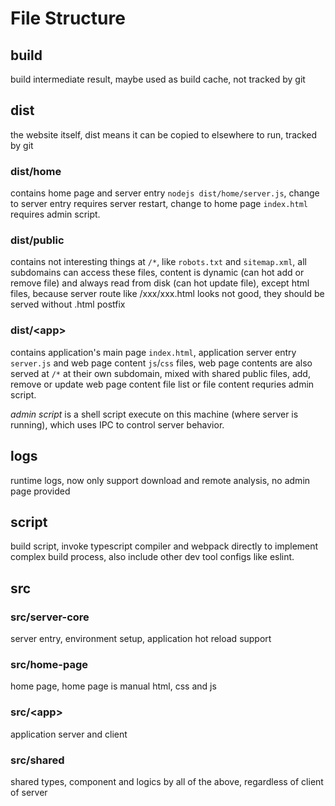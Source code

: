 # File Structure

## build
build intermediate result, maybe used as build cache, not tracked by git

## dist
the website itself, dist means it can be copied to elsewhere to run, tracked by git

### dist/home
contains home page and server entry `nodejs dist/home/server.js`,
change to server entry requires server restart, change to home page `index.html` requires admin script.

### dist/public
contains not interesting things at `/*`, like `robots.txt` and `sitemap.xml`,
all subdomains can access these files, content is dynamic (can hot add or remove file) and always read from disk (can hot update file),
except html files, because server route like /xxx/xxx.html looks not good, they should be served without .html postfix

### dist/\<app\>
contains application's main page `index.html`, application server entry `server.js` and web page content `js`/`css` files,
web page contents are also served at `/*` at their own subdomain, mixed with shared public files,
add, remove or update web page content file list or file content requries admin script.

_admin script_ is a shell script execute on this machine (where server is running), 
which uses IPC to control server behavior.

## logs
runtime logs, now only support download and remote analysis, no admin page provided

## script
build script, invoke typescript compiler and webpack directly to implement complex build process,
also include other dev tool configs like eslint.

## src

### src/server-core
server entry, environment setup, application hot reload support

### src/home-page
home page, home page is manual html, css and js

### src/\<app\>
application server and client

### src/shared
shared types, component and logics by all of the above, regardless of client of server
